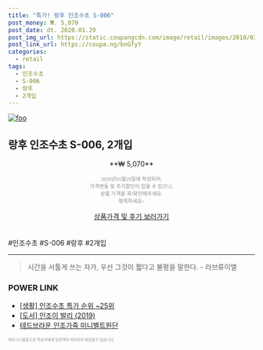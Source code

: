 ```yaml
--- 
title: "특가! 랑후 인조수초 S-006" 
post_money: ₩. 5,070 
post_date: dt. 2020.01.29 
post_img_url: https://static.coupangcdn.com/image/retail/images/2018/03/05/14/4/afe4bc7f-6e4f-4ace-9cc4-5dd364e30d67.jpg 
post_link_url: https://coupa.ng/bnGfyY 
categories: 
  - retail 
tags: 
  - 인조수초 
  - S-006 
  - 랑후 
  - 2개입 
--- 
```

[![foo](https://static.coupangcdn.com/image/retail/images/2018/03/05/14/4/afe4bc7f-6e4f-4ace-9cc4-5dd364e30d67.jpg)](https://coupa.ng/bnGfyY) 

## 랑후 인조수초 S-006, 2개입 
<p style="text-align: center;">**₩ 5,070**</p> 
<p style="text-align: center;"><span style="color: #898c8f; font-family: Georgia,Times,serif; font-size: 0.75em;">2020년01월29일에 작성되어, <br>가격변동 및 추가할인이 있을 수 있으니,<br> 상품 가격을 꼭!확인해주세요.<br>행복하세요~</span> 
</p>	 
<div markdown="0" style="text-align: center;"><a href="https://coupa.ng/bnGfyY" class="btn btn--success">상품가격 및 후기 보러가기</a></div> 
<br><br> 
  #인조수초 #S-006 #랑후 #2개입 
<hr> 

> 시간을 서툴게 쓰는 자가, 우선 그것이 짧다고 불평을 말한다. - 라브류이엘 


### POWER LINK

* <a href="https://blog.naver.com/sakai111/221788410575" target="_blank"> [생활] 인조수초 특가 순위 ~25위</a>
* <a href="https://blog.naver.com/santokki14/221782831948" target="_blank">[도서] 인조이 발리 (2019)</a>
* <a href="https://blog.naver.com/fasyy4321/221790824422" target="_blank">테드브라운 인조가죽 미니벨트원단</a>

<span style="color: #898c8f; font-family: Georgia,Times,serif; font-size: 0.55em;">파트너스활동으로 작성자에게 일정액의 커미션이 제공될수 있습니다.</span> 
